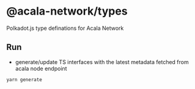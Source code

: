 # @acala-network/types

Polkadot.js type definations for Acala Network

## Run
- generate/update TS interfaces with the latest metadata fetched from acala node endpoint
```
yarn generate
```
